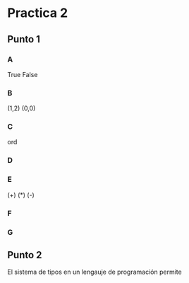 # Practica 2

## Punto 1

### A

True
False

### B

(1,2)
(0,0)

### C

ord

### D

### E

(+)
(*)
(-)

### F

### G

## Punto 2

El sistema de tipos en un lengauje de programación permite